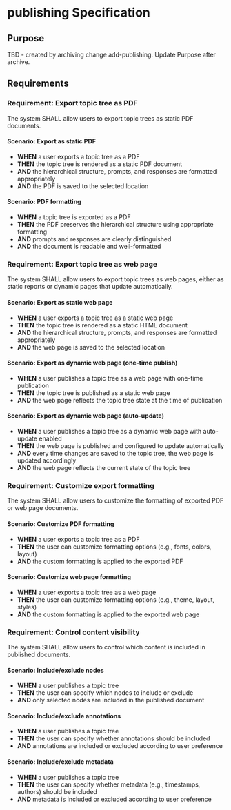 # publishing Specification

## Purpose
TBD - created by archiving change add-publishing. Update Purpose after archive.
## Requirements
### Requirement: Export topic tree as PDF
The system SHALL allow users to export topic trees as static PDF documents.

#### Scenario: Export as static PDF
- **WHEN** a user exports a topic tree as a PDF
- **THEN** the topic tree is rendered as a static PDF document
- **AND** the hierarchical structure, prompts, and responses are formatted appropriately
- **AND** the PDF is saved to the selected location

#### Scenario: PDF formatting
- **WHEN** a topic tree is exported as a PDF
- **THEN** the PDF preserves the hierarchical structure using appropriate formatting
- **AND** prompts and responses are clearly distinguished
- **AND** the document is readable and well-formatted

### Requirement: Export topic tree as web page
The system SHALL allow users to export topic trees as web pages, either as static reports or dynamic pages that update automatically.

#### Scenario: Export as static web page
- **WHEN** a user exports a topic tree as a static web page
- **THEN** the topic tree is rendered as a static HTML document
- **AND** the hierarchical structure, prompts, and responses are formatted appropriately
- **AND** the web page is saved to the selected location

#### Scenario: Export as dynamic web page (one-time publish)
- **WHEN** a user publishes a topic tree as a web page with one-time publication
- **THEN** the topic tree is published as a static web page
- **AND** the web page reflects the topic tree state at the time of publication

#### Scenario: Export as dynamic web page (auto-update)
- **WHEN** a user publishes a topic tree as a dynamic web page with auto-update enabled
- **THEN** the web page is published and configured to update automatically
- **AND** every time changes are saved to the topic tree, the web page is updated accordingly
- **AND** the web page reflects the current state of the topic tree

### Requirement: Customize export formatting
The system SHALL allow users to customize the formatting of exported PDF or web page documents.

#### Scenario: Customize PDF formatting
- **WHEN** a user exports a topic tree as a PDF
- **THEN** the user can customize formatting options (e.g., fonts, colors, layout)
- **AND** the custom formatting is applied to the exported PDF

#### Scenario: Customize web page formatting
- **WHEN** a user exports a topic tree as a web page
- **THEN** the user can customize formatting options (e.g., theme, layout, styles)
- **AND** the custom formatting is applied to the exported web page

### Requirement: Control content visibility
The system SHALL allow users to control which content is included in published documents.

#### Scenario: Include/exclude nodes
- **WHEN** a user publishes a topic tree
- **THEN** the user can specify which nodes to include or exclude
- **AND** only selected nodes are included in the published document

#### Scenario: Include/exclude annotations
- **WHEN** a user publishes a topic tree
- **THEN** the user can specify whether annotations should be included
- **AND** annotations are included or excluded according to user preference

#### Scenario: Include/exclude metadata
- **WHEN** a user publishes a topic tree
- **THEN** the user can specify whether metadata (e.g., timestamps, authors) should be included
- **AND** metadata is included or excluded according to user preference

